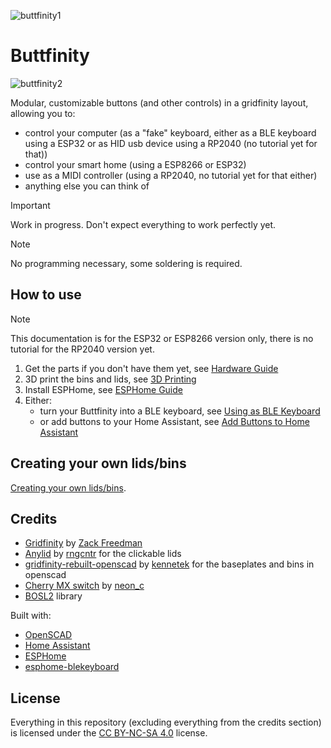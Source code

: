 ![buttfinity1](https://github.com/user-attachments/assets/7be77395-7d78-468e-be83-d2ecec9adc5f)

# Buttfinity

![buttfinity2](https://github.com/user-attachments/assets/d5923fe3-c8ad-45be-b2aa-9161dcbe902f)

Modular, customizable buttons (and other controls) in a gridfinity layout, allowing you to:

- control your computer (as a "fake" keyboard, either as a BLE keyboard using a ESP32 or as HID usb device using a RP2040 (no tutorial yet for that))
- control your smart home (using a ESP8266 or ESP32)
- use as a MIDI controller (using a RP2040, no tutorial yet for that either)
- anything else you can think of

> [!IMPORTANT]  
> Work in progress. Don't expect everything to work perfectly yet.

> [!NOTE]  
> No programming necessary, some soldering is required.  

## How to use

> [!NOTE]  
> This documentation is for the ESP32 or ESP8266 version only, there is no tutorial for the RP2040 version yet.

1. Get the parts if you don't have them yet, see [Hardware Guide](Hardware.md)
2. 3D print the bins and lids, see [3D Printing](docs/3d-printing.md)
2. Install ESPHome, see [ESPHome Guide](docs/install-esphome.md)
3. Either:
	- turn your Buttfinity into a BLE keyboard, see [Using as BLE Keyboard](docs/using-as-ble-keyboard.md)
	- or add buttons to your Home Assistant, see [Add Buttons to Home Assistant](docs/add-buttons-to-homeassistant.md)

## Creating your own lids/bins

[Creating your own lids/bins](docs/creating-your-own-lids-bins.md).

## Credits

- [Gridfinity](https://gridfinity.xyz/) by [Zack Freedman](https://www.youtube.com/@ZackFreedman)
- [Anylid](https://makerworld.com/en/models/1059434-anylid-click-lock-stackable-lid-for-gridfinity) by [rngcntr](https://makerworld.com/en/@rngcntr) for the clickable lids
- [gridfinity-rebuilt-openscad](https://github.com/kennetek/gridfinity-rebuilt-openscad) by [kennetek](https://github.com/kennetek) for the baseplates and bins in openscad
- [Cherry MX switch](https://www.thingiverse.com/thing:5760008) by [neon_c](https://www.thingiverse.com/neon_c/designs)
- [BOSL2](https://github.com/BelfrySCAD/BOSL2) library

Built with:

- [OpenSCAD](https://openscad.org/)
- [Home Assistant](https://www.home-assistant.io/)
- [ESPHome](https://esphome.io/)
- [esphome-blekeyboard](https://github.com/dmamontov/esphome-blekeyboard)

## License

Everything in this repository (excluding everything from the credits section) is licensed under the [CC BY-NC-SA 4.0](https://creativecommons.org/licenses/by-nc-sa/4.0/) license.
